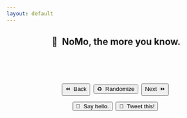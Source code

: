 ```yaml
---
layout: default
---
```

<meta name="twitter:card" content="summary" />
<meta name="twitter:site" content="{{ page.title }}" />
<meta name="twitter:title" content="{{ page.title }}" />
<meta name="twitter:image" content="{{ page.title_image }}" />

<script src="https://ajax.googleapis.com/ajax/libs/jquery/3.5.1/jquery.min.js"></script>
<script src="js/random_quote.js"></script>

<center>
<h2>💬&nbsp;&nbsp;NoMo, the more you know.</h2>
<h4 id = "id_subtitle"> </h4>
<p style="margin-bottom:28px;"></p>


<div class="card">
<h1 id = "id_emoji"/>
<h2 id = "id_title"/>
<h4 id = "id_text"/>
<br>
<h5 id = "id_topic"/>
</div>

<p style="margin:28px;"></p>

<div class="quest">
<h4 id = "id_quest_text" style="margin-bottom:0px;"/>
</div>

<p style="margin:22px;"></p>

<button type = "button" id = "button_previous">⏪&nbsp;&nbsp;Back</button>&nbsp;
<button type = "button" id = "button">♻️&nbsp;&nbsp;Randomize</button>&nbsp;
<button type = "button" id = "button_next">Next&nbsp;&nbsp;⏩</button>&nbsp;
<p style="margin:10px;"></p>
<button type = "button" id = "button_hello">👋&nbsp;&nbsp;Say hello.</button>&nbsp;
<button type = "button" id = "button_tweet">🦆&nbsp;&nbsp;Tweet this!</button>&nbsp;
</center>
